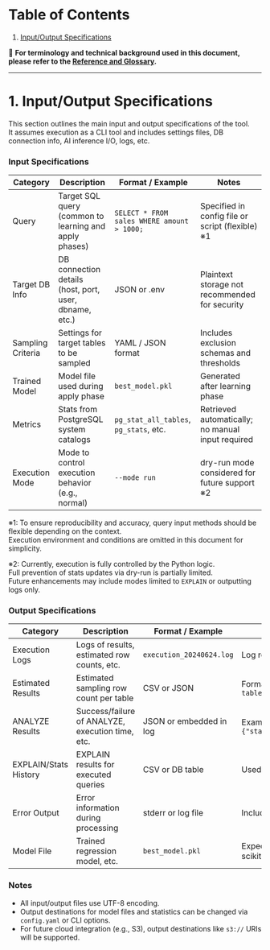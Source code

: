 # Table of Contents

1. [Input/Output Specifications](#1-inputoutput-specifications)


📘 **For terminology and technical background used in this document, please refer to the [Reference and Glossary](./03_reference.md#prerequisites).**

---

# 1. Input/Output Specifications

This section outlines the main input and output specifications of the tool.  
It assumes execution as a CLI tool and includes settings files, DB connection info, AI inference I/O, logs, etc.

### Input Specifications

| Category           | Description                                        | Format / Example                            | Notes |
|--------------------|----------------------------------------------------|---------------------------------------------|-------|
| Query              | Target SQL query (common to learning and apply phases) | `SELECT * FROM sales WHERE amount > 1000;`  | Specified in config file or script (flexible) ※1 |
| Target DB Info     | DB connection details (host, port, user, dbname, etc.) | JSON or .env                               | Plaintext storage not recommended for security |
| Sampling Criteria  | Settings for target tables to be sampled          | YAML / JSON format                           | Includes exclusion schemas and thresholds |
| Trained Model      | Model file used during apply phase                | `best_model.pkl`                             | Generated after learning phase |
| Metrics            | Stats from PostgreSQL system catalogs             | `pg_stat_all_tables`, `pg_stats`, etc.       | Retrieved automatically; no manual input required |
| Execution Mode     | Mode to control execution behavior (e.g., normal) | `--mode run`                                 | dry-run mode considered for future support ※2 |

※1: To ensure reproducibility and accuracy, query input methods should be flexible depending on the context.  
Execution environment and conditions are omitted in this document for simplicity.

※2: Currently, execution is fully controlled by the Python logic.  
Full prevention of stats updates via dry-run is partially limited.  
Future enhancements may include modes limited to `EXPLAIN` or outputting logs only.


### Output Specifications

| Category            | Description                                         | Format / Example                           | Notes |
|---------------------|-----------------------------------------------------|--------------------------------------------|-------|
| Execution Logs      | Logs of results, estimated row counts, etc.         | `execution_20240624.log`                    | Log rotation/compression planned |
| Estimated Results   | Estimated sampling row count per table              | CSV or JSON                                | Format: `table_name,estimated_rows` |
| ANALYZE Results     | Success/failure of ANALYZE, execution time, etc.    | JSON or embedded in log                    | Example: `{"status":"success","time":2.13}` |
| EXPLAIN/Stats History | EXPLAIN results for executed queries              | CSV or DB table                            | Used in model retraining |
| Error Output        | Error information during processing                 | stderr or log file                         | Includes retry-eligible flag |
| Model File          | Trained regression model, etc.                      | `best_model.pkl`                            | Expected formats: joblib/pickle via scikit-learn |


### Notes

- All input/output files use UTF-8 encoding.
- Output destinations for model files and statistics can be changed via `config.yaml` or CLI options.
- For future cloud integration (e.g., S3), output destinations like `s3://` URIs will be supported.
